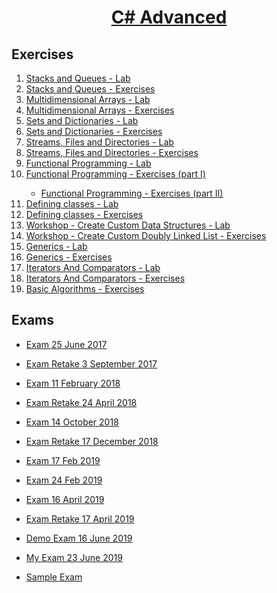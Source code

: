 # <a href="https://softuni.bg/trainings/2348/csharp-advanced-may-2019" rel="C# Advanced"><p align="center"> C# Advanced<p>
</a>

## Exercises

<ol>
<li><a href="https://github.com/vesy53/SoftUni/tree/master/C%23%20Advanced/C%23Adanced/LabEndExercises/01.StacksAndQueuesLab" > Stacks and Queues - Lab </a></li>

<li><a href="https://github.com/vesy53/SoftUni/tree/master/C%23%20Advanced/C%23Adanced/LabEndExercises/02.StacksAndQueuesExercise" > Stacks and Queues - Exercises </a></li>

<li><a href="https://github.com/vesy53/SoftUni/tree/master/C%23%20Advanced/C%23Adanced/LabEndExercises/03.MultidimensionalArraysLab" > Multidimensional Arrays - Lab  </a></li>

<li><a href="https://github.com/vesy53/SoftUni/tree/master/C%23%20Advanced/C%23Adanced/LabEndExercises/04.MultidimensionalArraysExercise" > Multidimensional Arrays - Exercises  </a></li> 

<li><a href="https://github.com/vesy53/SoftUni/tree/master/C%23%20Advanced/C%23Adanced/LabEndExercises/05.SetsAndDictionariesAdvancedLab" > Sets and Dictionaries - Lab </a></li>


<li><a href="https://github.com/vesy53/SoftUni/tree/master/C%23%20Advanced/C%23Adanced/LabEndExercises/06.SetsAndDictionariesAdvancedExercise" > Sets and Dictionaries - Exercises </a></li>

<li><a href="https://github.com/vesy53/SoftUni/tree/master/C%23%20Advanced/C%23Adanced/LabEndExercises/07.StreamsFilesAndDirectoriesLab" > Streams, Files and Directories - Lab </a></li>


<li><a href="https://github.com/vesy53/SoftUni/tree/master/C%23%20Advanced/C%23Adanced/LabEndExercises/08.StreamsFilesAndDirectoriesExercise" > Streams, Files and Directories - Exercises  </a></li>


<li><a href="https://github.com/vesy53/SoftUni/tree/master/C%23%20Advanced/C%23Adanced/LabEndExercises/09.FunctionalProgrammingLab" > Functional Programming - Lab  </a></li>


<li><a href="https://github.com/vesy53/SoftUni/tree/master/C%23%20Advanced/C%23Adanced/LabEndExercises/10.01.FunctionalProgrammingExercises" > Functional Programming - Exercises (part I) </a></li>


- <a href="https://github.com/vesy53/SoftUni/tree/master/C%23%20Advanced/C%23Adanced/LabEndExercises/10.02.FunctionalProgrammingExercises" > Functional Programming - Exercises (part II) </a></li>

<li><a href="https://github.com/vesy53/SoftUni/tree/master/C%23%20Advanced/C%23Adanced/LabEndExercises/11.DefiningClassesLab" > Defining classes - Lab </a></li>


<li><a href="https://github.com/vesy53/SoftUni/tree/master/C%23%20Advanced/C%23Adanced/LabEndExercises/12.DefiningClassesExercise" > Defining classes - Exercises </a></li>


<li><a href="https://github.com/vesy53/SoftUni/tree/master/C%23%20Advanced/C%23Adanced/LabEndExercises/13.Workshop" > Workshop - Create Custom Data Structures - Lab </a></li>


<li><a href="https://github.com/vesy53/SoftUni/tree/master/C%23%20Advanced/C%23Adanced/LabEndExercises/14.Workshop" > Workshop - Create Custom Doubly Linked List - Exercises </a></li>


<li><a href="https://github.com/vesy53/SoftUni/tree/master/C%23%20Advanced/C%23Adanced/LabEndExercises/15.GenericsLab" > Generics - Lab </a></li>


<li><a href="https://github.com/vesy53/SoftUni/tree/master/C%23%20Advanced/C%23Adanced/LabEndExercises/16.GenericsExercises" > Generics - Exercises </a>


</li>

<li><a href="https://github.com/vesy53/SoftUni/tree/master/C%23%20Advanced/C%23Adanced/LabEndExercises/17.IteratorsAndComparatorsLab" > Iterators And Comparators - Lab </a>


</li>

<li><a href="https://github.com/vesy53/SoftUni/tree/master/C%23%20Advanced/C%23Adanced/LabEndExercises/18.IteratorsAndComparatorsExercise" > Iterators And Comparators - Exercises </a></li>

<li><a href="https://github.com/vesy53/SoftUni/tree/master/C%23%20Advanced/C%23Adanced/LabEndExercises/19.BasicAlgorithmsExercise" > Basic Algorithms - Exercises </a>


</li>
</ol>

## Exams

- <a href="https://github.com/vesy53/SoftUni/tree/master/C%23%20Advanced/C%23Adanced/Exams/Exam25June2017" > Exam 25 June 2017 </a>


</li>

- <a href="https://github.com/vesy53/SoftUni/tree/master/C%23%20Advanced/C%23Adanced/Exams/ExamRetake3September2017" > Exam Retake 3 September 2017 </a>


</li>

- <a href="https://github.com/vesy53/SoftUni/tree/master/C%23%20Advanced/C%23Adanced/Exams/Exam11February2018" > Exam 11 February 2018 </a>


</li>

- <a href="https://github.com/vesy53/SoftUni/tree/master/C%23%20Advanced/C%23Adanced/Exams/ExamRetake24April2018" > Exam Retake 24 April 2018 </a>


</li>

- <a href="https://github.com/vesy53/SoftUni/tree/master/C%23%20Advanced/C%23Adanced/Exams/Exam14October2018" > Exam 14 October 2018 </a>


</li>

- <a href="https://github.com/vesy53/SoftUni/tree/master/C%23%20Advanced/C%23Adanced/Exams/ExamRetake17December2018" > Exam Retake 17 December 2018 </a>


</li>

- <a href="https://github.com/vesy53/SoftUni/tree/master/C%23%20Advanced/C%23Adanced/Exams/Exam17Feb2019" > Exam 17 Feb 2019 </a>


</li>

- <a href="https://github.com/vesy53/SoftUni/tree/master/C%23%20Advanced/C%23Adanced/Exams/Exam24February2019" > Exam 24 Feb 2019 </a>


</li>

- <a href="https://github.com/vesy53/SoftUni/tree/master/C%23%20Advanced/C%23Adanced/Exams/Exam16April2019" > Exam 16 April 2019 </a>


</li>

- <a href="https://github.com/vesy53/SoftUni/tree/master/C%23%20Advanced/C%23Adanced/Exams/ExamRetake17April2019" > Exam Retake 17 April 2019 </a>


</li>

- <a href="https://github.com/vesy53/SoftUni/tree/master/C%23%20Advanced/C%23Adanced/Exams/DemoExam16June2019" > Demo Exam 16 June 2019 </a>


</li>

- <a href="https://github.com/vesy53/SoftUni/tree/master/C%23%20Advanced/C%23Adanced/Exams/MyExam23June2019" > My Exam 23 June 2019 </a>


</li>

- <a href="https://github.com/vesy53/SoftUni/tree/master/C%23%20Advanced/C%23Adanced/Exams/SampleExam" > Sample Exam </a>


</li>

















 
